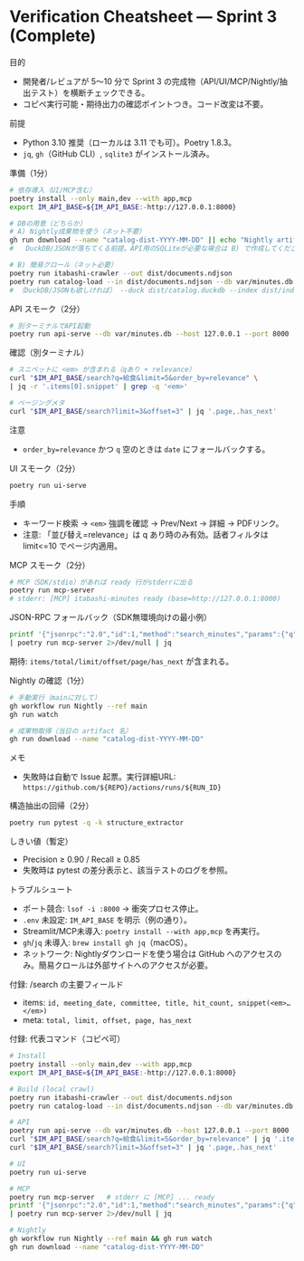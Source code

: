 # Verification Cheatsheet — Sprint 3 (Complete)

目的
- 開発者/レビュアが 5〜10 分で Sprint 3 の完成物（API/UI/MCP/Nightly/抽出テスト）を横断チェックできる。
- コピペ実行可能・期待出力の確認ポイントつき。コード改変は不要。

前提
- Python 3.10 推奨（ローカルは 3.11 でも可）。Poetry 1.8.3。
- `jq`, `gh`（GitHub CLI）, `sqlite3` がインストール済み。

準備（1分）
```bash
# 依存導入（UI/MCP含む）
poetry install --only main,dev --with app,mcp
export IM_API_BASE=${IM_API_BASE:-http://127.0.0.1:8000}

# DBの用意（どちらか）
# A) Nightly成果物を使う（ネット不要）
gh run download --name "catalog-dist-YYYY-MM-DD" || echo "Nightly artifact not found; use B)"
#   DuckDB/JSONが落ちてくる前提。API用のSQLiteが必要な場合は B) で作成してください。

# B) 簡易クロール（ネット必要）
poetry run itabashi-crawler --out dist/documents.ndjson
poetry run catalog-load --in dist/documents.ndjson --db var/minutes.db
# （DuckDB/JSONも欲しければ） --duck dist/catalog.duckdb --index dist/index.json
```

API スモーク（2分）
```bash
# 別ターミナルでAPI起動
poetry run api-serve --db var/minutes.db --host 127.0.0.1 --port 8000
```
確認（別ターミナル）
```bash
# スニペットに <em> が含まれる（qあり + relevance）
curl "$IM_API_BASE/search?q=給食&limit=5&order_by=relevance" \
| jq -r '.items[0].snippet' | grep -q '<em>'

# ページングメタ
curl "$IM_API_BASE/search?limit=3&offset=3" | jq '.page,.has_next'
```
注意
- `order_by=relevance` かつ `q` 空のときは `date` にフォールバックする。

UI スモーク（2分）
```bash
poetry run ui-serve
```
手順
- キーワード検索 → `<em>` 強調を確認 → Prev/Next → 詳細 → PDFリンク。
- 注意: 「並び替え=relevance」は q あり時のみ有効。話者フィルタは limit<=10 でページ内適用。

MCP スモーク（2分）
```bash
# MCP（SDK/stdio）があれば ready 行がstderrに出る
poetry run mcp-server
# stderr: [MCP] itabashi-minutes ready (base=http://127.0.0.1:8000)
```
JSON-RPC フォールバック（SDK無環境向けの最小例）
```bash
printf '{"jsonrpc":"2.0","id":1,"method":"search_minutes","params":{"q":"給食","limit":3}}' \
| poetry run mcp-server 2>/dev/null | jq
```
期待: `items/total/limit/offset/page/has_next` が含まれる。

Nightly の確認（1分）
```bash
# 手動実行（mainに対して）
gh workflow run Nightly --ref main
gh run watch

# 成果物取得（当日の artifact 名）
gh run download --name "catalog-dist-YYYY-MM-DD"
```
メモ
- 失敗時は自動で Issue 起票。実行詳細URL: `https://github.com/${REPO}/actions/runs/${RUN_ID}`

構造抽出の回帰（2分）
```bash
poetry run pytest -q -k structure_extractor
```
しきい値（暫定）
- Precision ≥ 0.90 / Recall ≥ 0.85
- 失敗時は pytest の差分表示と、該当テストのログを参照。

トラブルシュート
- ポート競合: `lsof -i :8000` → 衝突プロセス停止。
- `.env` 未設定: `IM_API_BASE` を明示（例の通り）。
- Streamlit/MCP未導入: `poetry install --with app,mcp` を再実行。
- `gh`/`jq` 未導入: `brew install gh jq`（macOS）。
- ネットワーク: Nightlyダウンロードを使う場合は GitHub へのアクセスのみ。簡易クロールは外部サイトへのアクセスが必要。

付録: /search の主要フィールド
- items: `id, meeting_date, committee, title, hit_count, snippet(<em>…</em>)`
- meta: `total, limit, offset, page, has_next`

付録: 代表コマンド（コピペ可）
```bash
# Install
poetry install --only main,dev --with app,mcp
export IM_API_BASE=${IM_API_BASE:-http://127.0.0.1:8000}

# Build (local crawl)
poetry run itabashi-crawler --out dist/documents.ndjson
poetry run catalog-load --in dist/documents.ndjson --db var/minutes.db

# API
poetry run api-serve --db var/minutes.db --host 127.0.0.1 --port 8000
curl "$IM_API_BASE/search?q=給食&limit=5&order_by=relevance" | jq '.items[0].snippet'
curl "$IM_API_BASE/search?limit=3&offset=3" | jq '.page,.has_next'

# UI
poetry run ui-serve

# MCP
poetry run mcp-server   # stderr に [MCP] ... ready
printf '{"jsonrpc":"2.0","id":1,"method":"search_minutes","params":{"q":"給食","limit":3}}' \
| poetry run mcp-server 2>/dev/null | jq

# Nightly
gh workflow run Nightly --ref main && gh run watch
gh run download --name "catalog-dist-YYYY-MM-DD"
```

